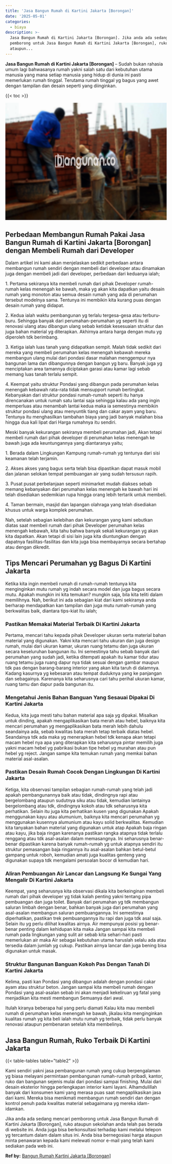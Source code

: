 ```yaml
---
title: 'Jasa Bangun Rumah di Kartini Jakarta [Borongan]'
date: '2025-05-01'
categories:
  - biaya
description: >-
  Jasa Bangun Rumah di Kartini Jakarta [Borongan]. Jika anda ada sedang mencari
  pemborong untuk Jasa Bangun Rumah di Kartini Jakarta [Borongan], ruko
  ataupun...
---
```


**Jasa Bangun Rumah di Kartini Jakarta \[Borongan\]** – Sudah bukan rahasia umum lagi bahwasanya rumah yakni salah satu dari kebutuhan utama manusia yang mana setiap manusia yang hidup di dunia ini pasti memerlukan rumah tinggal. Terutama rumah tinggal yg bagus yang awet dengan tampilan dan desain seperti yang diinginkan.

{{< toc >}}

![Jasa Bangun Rumah di Kartini Jakarta [Borongan]](/images/borong-bangunan-41.png)

## Perbedaan Membangun Rumah Pakai Jasa Bangun Rumah di Kartini Jakarta \[Borongan\] dengan Membeli Rumah dari Developer

Dalam artikel ini kami akan menjelaskan sedikit perbedaan antara membangun rumah sendiri dengan membeli dari developer atau dinamakan juga dengan membeli jadi dari developer, perbedaan dari keduanya ialah;

1\. Pertama sekiranya kita membeli rumah dari pihak Developer rumah-rumah kelas menengah ke bawah, maka yg akan kita dapatkan yaitu desain rumah yang monoton atau semua desain rumah yang ada di perumahan tersebut modelnya sama. Tentunya ini membikin kita kurang puas dengan desain rumah yang didapat.

2\. Kedua ialah waktu pembangunan yg terlalu tergesa-gesa atau terburu-buru. Sehingga banyak dari perumahan-perumahan yg seperti itu di renovasi ulang atau dibangun ulang sebab ketidak kesesuaian struktur dan juga bahan material yg diterapkan. Akhirnya antara harga dengan mutu yg diperoleh tdk berimbang.

3\. Ketiga ialah luas tanah yang didapatkan sempit. Malah tidak sedikit dari mereka yang membeli perumahan kelas menengah kebawah mereka membangun ulang mulai dari pondasi dasar malahan menggempur nya bangunan lama dan dibangunnya dengan bangun yg baru. Banyak juga yg menciptakan area tamannya diciptakan garasi atau kamar lagi sebab memang luas tanah terlalu sempit.

4\. Keempat yaitu struktur Pondasi yang dibangun pada perumahan kelas menengah kebawah rata-rata tidak mensupport rumah bertingkat. Kebanyakan dari struktur pondasi rumah-rumah seperti itu hanya direncanakan untuk rumah satu lantai saja sehingga kalau ada yang ingin memperluas atau menambah lantai kedua maka ia semestinya membikin struktur pondasi ulang atau menyuntik tiang dan cakar ayam yang baru. Tentunya itu menghasilkan tambahan biaya yang jadi banyak malahan bisa hingga dua kali lipat dari Harga rumahnya itu sendiri.

Meski banyak kekurangan sekiranya membeli perumahan jadi, Akan tetapi membeli rumah dari pihak developer di perumahan kelas menengah ke bawah juga ada keuntungannya yang diantaranya yaitu;

1\. Berada dalam Lingkungan Kampung rumah-rumah yg tentunya dari sisi keamanan telah terjamin.

2\. Akses akses yang bagus serta telah bisa dipastikan dapat masuk mobil dan jalanan selokan tempat pembuangan air yang sudah tersusun rapih.

3\. Pusat pusat perbelanjaan seperti minimarket mudah diakses sebab memang kebanyakan dari perumahan kelas menengah ke bawah hari ini telah disediakan sedemikian rupa hingga orang lebih tertarik untuk membeli.

4\. Taman bermain, masjid dan lapangan olahraga yang telah disediakan khusus untuk warga komplek perumahan.

Nah, setelah sebagian kelebihan dan kekurangan yang kami sebutkan diatas saat membeli rumah dari pihak Developer perumahan kelas menengah kebawah, kita tahu bahwa banyak sekali kekurangan yg akan kita dapatkan. Akan tetapi di sisi lain juga kita diuntungkan dengan dapatnya fasilitas-fasilitas dan kita juga bisa membayarnya secara bertahap atau dengan dikredit.

## Tips Mencari Perumahan yg Bagus Di Kartini Jakarta

Ketika kita ingin membeli rumah di rumah-rumah tentunya kita menginginkan mutu rumah yg indah secara model dan juga bagus secara mutu. Apakah mungkin ini kita temukan? mungkin saja, bila kita teliti dalam memilihnya. Nah, berikut ini ada sebagian kiat dari kami sekiranya anda berharap mendapatkan kan tampilan dan juga mutu rumah-rumah yang berkwalitas baik, diantara tips-kiat Itu ialah;

### Pastikan Memakai Material Terbaik Di Kartini Jakarta

Pertama, mencari tahu kepada pihak Developer ukuran serta material bahan material yang digunakan. Yakni kita mencari tahu ukuran dan juga design rumah, mulai dari ukuran kamar, ukuran ruang tetamu dan juga ukuran secara keseluruhan bangunan itu. Ini semestinya tahu sebab banyak dari perumahan yang sudah jadi, ketika ditempati apakah itu kamar tidur atau ruang tetamu juga ruang dapur nya tidak sesuai dengan gambar maupun tdk pas dengan barang-barang interior yang akan kita taruh di dalamnya. Kadang kasurnya yg kebesaran atau tempat duduknya yang ke panjangan dan sebagainya. Karenanya kita seharusnya cari tahu perihal ukuran kamar, ruang tamu dan dapur pada bangunan itu.

### Mengetahui Jenis Bahan Banguan Yang Sesauai Dipakai Di Kartini Jakarta

Kedua, kita juga mesti tahu bahan material apa saja yg dipakai. Misalkan untuk dinding, apakah mengaplikasikan bata merah atau hebel, baiknya kita mencari perumahan yg mengaplikasikan bata merah lebih dahulu seandainya ada, sebab kwalitas bata merah tetap terbaik diatas hebel. Seandainya tdk ada maka yg menerapkan hebel tdk kenapa akan tetapi macam hebel nya apa yang diterapkan kita seharusnya pintar memilih juga yakni macam hebel yg pabrikasi bukan tipe hebel yg murahan atau pun hebel yg reject. Jangan sampe kita temukan rumah yang memkai bahan material asal-asalan.

### Pastikan Desain Rumah Cocok Dengan Lingkungan Di Kartini Jakarta

Ketiga, kita observasi tampilan sebagian rumah-rumah yang telah jadi apakah pembangunannya baik atau tidak, dindingnya rapi atau bergelombang ataupun sudutnya siku atau tidak, kemudian lantainya bergelombang atau tdk, dindingnya kokoh atau tdk seharusnya kita perhatikan. Selain itu juga kita perhatikan kusen yang digunakan Apakah menggunakan kayu atau alumunium, baiknya kita mencari perumahan yg menggunakan kusennya alumunium atau kayu solid berkwalitas. Kemudian kita tanyakan bahan material yang digunakan untuk atap Apakah baja ringan atau kayu, jika baja ringan karenanya pastikan rangka atapnya tidak terlalu renggang atau tdk asal-asalan dalam memasangnya. Ini seharusnya benar-benar dipastikan karena banyak rumah-rumah yg untuk atapnya sendiri itu struktur pemasangan baja ringannya itu asal-asalan bahkan betul-betul gampang untuk roboh, kemudian amati juga kualitas genteng yang digunakan supaya tdk mengalami persoalan bocor di kemudian hari.

### Aliran Pembuangan Air Lancar dan Langsung Ke Sungai Yang Mengalir Di Kartini Jakarta

Keempat, yang seharusnya kita observasi dikala kita berkeinginan membeli rumah dari pihak developer yg tidak kalah penting yakni tentang pipa pembuangan dan juga toilet. Banyak dari perumahan yg tdk membangun saluran limbah dengan benar, bahkan banyak juga dari perumahan yang asal-asalan membangun saluran pembuangannya. Ini semestinya diperhatikan, pastikan trek pembuangannya itu rapi dan juga tdk asal saja. Selain itu yg perlu dilihat kwalitas airnya. Air mempunyai posisi yg benar-benar penting dalam kehidupan kita maka Jangan sampai kita membeli rumah pada lingkungan yang sulit air sebab kita sehari-hari pasti memerlukan air maka Air sebagai kebutuhan utama haruslah selalu ada atau tersedia dalam jumlah yg cukup. Pastikan airnya lancar dan juga bening bisa digunakan untuk masak.

### Struktur Bangunan Banguan Kokoh Pas Dengan Tanah Di Kartini Jakarta

Kelima, pasti kan Pondasi yang dibangun adalah dengan pondasi cakar ayam atau struktur beton. Jangan sampai kita membeli rumah dengan Pondasi yang asal-asalan sebab ini akan menjadi kekeliruan yg fatal yang menjadikan kita mesti membangun Semuanya dari awal.

Itulah kiranya beberapa hal yang perlu diamati Kalau kita mau membeli rumah di perumahan kelas menengah ke bawah, jikalau kita menginginkan kualitas rumah yg kita beli ialah mutu rumah yg terbaik, tidak perlu banyak renovasi ataupun pembenaran setelah kita membelinya.

## Jasa Bangun Rumah, Ruko Terbaik Di Kartini Jakarta

{{< table-tables table="table2" >}}

Kami sendiri yakni jasa pembangunan rumah yang cukup berpengalaman yg biasa melayani permintaan pembangunan rumah-rumah pribadi, kantor, ruko dan bangunan sejenis mulai dari pondasi sampai finishing. Mulai dari desain eksterior hingga perlengkapan interior kami layani. Alhamdulillah banyak dari konsumen kami yang merasa puas saat mengaplikasikan jasa dari kami. Mereka bisa menikmati membangun rumah sendiri dan dengan kontrol penuh pada kwalitas material sebagaimana yg mereka idam-idamkan.

Jika anda ada sedang mencari pemborong untuk Jasa Bangun Rumah di Kartini Jakarta \[Borongan\], ruko ataupun sekolahan anda telah pas berada di website ini. Anda juga bisa berkonsultasi terhadap kami melalui telepon yg tercantum dalam dalam situs ini. Anda bisa bernegosiasi harga ataupun minta penawaran kepada kami melewati nomor e-mail yang telah kami sediakan pada web ini.

**Ref by:** [Bangun Rumah Kartini Jakarta [Borongan]](https://id.wikipedia.org/wiki/Bangun)
